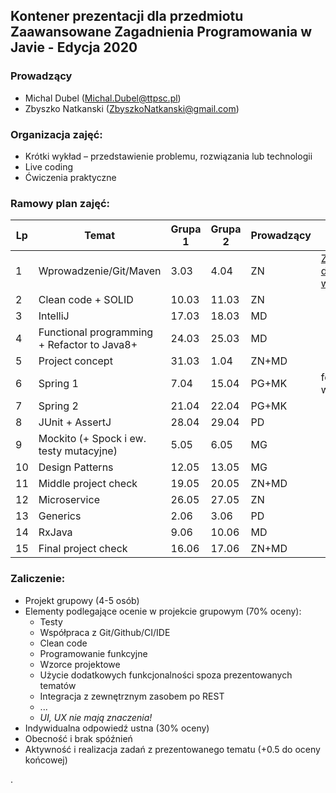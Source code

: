 ## Kontener prezentacji dla przedmiotu Zaawansowane Zagadnienia Programowania w Javie - Edycja 2020

### Prowadzący 
- Michal Dubel (Michal.Dubel@ttpsc.pl)
- Zbyszko Natkanski (ZbyszkoNatkanski@gmail.com)

### Organizacja zajęć:
- Krótki wykład – przedstawienie problemu, rozwiązania lub technologii
- Live coding
- Ćwiczenia praktyczne

### Ramowy plan zajęć: 
Lp | Temat | Grupa 1 | Grupa 2 | Prowadzący | Uwagi
--- | --- | --- | --- | --- | --- 
1 | Wprowadzenie/Git/Maven | 3.03 | 4.04 | ZN | [Zadania do wykonania](https://github.com/zzpj/pl-java2020/blob/master/Git-Maven.md)
2 | Clean code + SOLID | 10.03 | 11.03 | ZN |
3 | IntelliJ  | 17.03 | 18.03 | MD |
4 | Functional programming + Refactor to Java8+ | 24.03 | 25.03 | MD |
5 | Project concept | 31.03 | 1.04 | ZN+MD |
6 | Spring 1  | 7.04 | 15.04 | PG+MK | ferie wiosenne
7 | Spring 2 | 21.04 | 22.04 | PG+MK |
8 | JUnit + AssertJ | 28.04 | 29.04 | PD |
9 | Mockito (+ Spock i ew. testy mutacyjne) | 5.05 | 6.05 | MG | 
10 | Design Patterns | 12.05 | 13.05 | MG |
11 | Middle project check | 19.05 | 20.05 | ZN+MD |
12 | Microservice | 26.05 | 27.05 | ZN |
13 | Generics | 2.06 | 3.06 | PD |
14 | RxJava | 9.06 | 10.06 | MD |
15 | Final project check | 16.06 | 17.06 | ZN+MD |


### Zaliczenie:
- Projekt grupowy (4-5 osób)
- Elementy podlegające ocenie w projekcie grupowym (70% oceny):
  - Testy
  - Współpraca z Git/Github/CI/IDE
  - Clean code
  - Programowanie funkcyjne
  - Wzorce projektowe
  - Użycie dodatkowych funkcjonalności spoza prezentowanych tematów
  - Integracja z zewnętrznym zasobem po REST
  - ...
  - *UI, UX nie mają znaczenia!*
- Indywidualna odpowiedź ustna (30% oceny)
- Obecność i brak spóźnień
- Aktywność i realizacja zadań z prezentowanego tematu (+0.5 do oceny końcowej)



.
